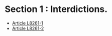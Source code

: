 # Section 1 : Interdictions.

* [Article L8261-1](./LEGIARTI000006904876.md)
* [Article L8261-2](./LEGIARTI000006904877.md)
